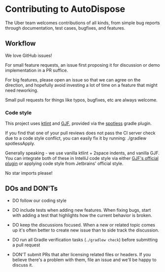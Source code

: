 Contributing to AutoDispose
=======================

The Uber team welcomes contributions of all kinds, from simple bug reports through documentation, test cases,
bugfixes, and features.

Workflow
--------

We love GitHub issues!

For small feature requests, an issue first proposing it for discussion or demo implementation in a PR suffice.

For big features, please open an issue so that we can agree on the direction, and hopefully avoid 
investing a lot of time on a feature that might need reworking.

Small pull requests for things like typos, bugfixes, etc are always welcome.

### Code style

This project uses [ktlint](https://github.com/pinterest/ktlint) and [GJF](https://github.com/google/google-java-format), 
provided via the [spotless](https://github.com/diffplug/spotless) gradle plugin.

If you find that one of your pull reviews does not pass the CI server check due to a code style 
conflict, you can easily fix it by running: ./gradlew spotlessApply.

Generally speaking - we use vanilla ktlint + 2space indents, and vanilla GJF. You can integrate both of
these in IntelliJ code style via either [GJF's official plugin](https://plugins.jetbrains.com/plugin/8527-google-java-format)
or applying code style from Jetbrains' official style.

No star imports please!

DOs and DON'Ts
--------------

* DO follow our coding style
* DO include tests when adding new features. When fixing bugs, start with adding a test that highlights how the current behavior is broken.
* DO keep the discussions focused. When a new or related topic comes up it's often better to create new issue than to side track the discussion.
* DO run all Gradle verification tasks (`./gradlew check`) before submitting a pull request

* DON'T submit PRs that alter licensing related files or headers. If you believe there's a problem with them, file an issue and we'll be happy to discuss it.
